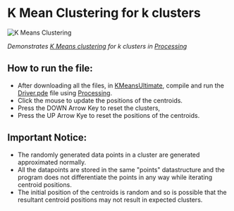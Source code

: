 # **K Mean Clustering for k clusters**

![K Means Clustering](https://user-images.githubusercontent.com/94090874/214600283-5ca80aae-e2d3-4214-821b-2bde8cf3f605.png)

*Demonstrates [K Means clustering](https://www.javatpoint.com/k-means-clustering-algorithm-in-machine-learning) for k clusters in [Processing](www.processing.org)*

## How to run the file:
- After downloading all the files, in [KMeansUltimate](https://github.com/Buggermenot/K-Means-Clustering/tree/main/KMeansUltimate), compile and run the [Driver.pde](https://github.com/Buggermenot/K-Means-Clustering/blob/main/KMeansUltimate/Driver.pde) file using [Processing](www.processing.org/download).
- Click the mouse to update the positions of the centroids.
- Press the DOWN Arrow Key to reset the clusters,
- Press the UP Arrow Kye to reset the positions of the centroids.

## Important Notice:
- The randomly generated data points in a cluster are generated approximated normally.
- All the datapoints are stored in the same "points" datastructure and the program does not differentiate the points in any way while iterating centroid positions.
- The initial position of the centroids is random and so is possible that the resultant centroid positions may not result in expected clusters.
